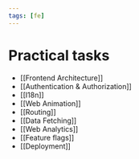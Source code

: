 ```yaml
---
tags: [fe]
---
```


# Practical tasks

- [[Frontend Architecture]]
- [[Authentication & Authorization]]
- [[I18n]]
- [[Web Animation]]
- [[Routing]]
- [[Data Fetching]]
- [[Web Analytics]]
- [[Feature flags]]
- [[Deployment]]